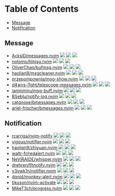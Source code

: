 # Table of Contents

<!-- toc -->

- [Message](#message)
- [Notification](#notification)

<!-- tocstop -->

## Message

- [AckslD/messages.nvim](https://github.com/AckslD/messages.nvim) ![](https://img.shields.io/github/stars/AckslD/messages.nvim) ![](https://img.shields.io/github/last-commit/AckslD/messages.nvim) ![](https://img.shields.io/github/commit-activity/y/AckslD/messages.nvim)
- [notomo/hlmsg.nvim](https://github.com/notomo/hlmsg.nvim) ![](https://img.shields.io/github/stars/notomo/hlmsg.nvim) ![](https://img.shields.io/github/last-commit/notomo/hlmsg.nvim) ![](https://img.shields.io/github/commit-activity/y/notomo/hlmsg.nvim)
- [OliverChao/bufmsg.nvim](https://github.com/OliverChao/bufmsg.nvim) ![](https://img.shields.io/github/stars/OliverChao/bufmsg.nvim) ![](https://img.shields.io/github/last-commit/OliverChao/bufmsg.nvim) ![](https://img.shields.io/github/commit-activity/y/OliverChao/bufmsg.nvim)
- [haolian9/msgcleaner.nvim](https://github.com/haolian9/msgcleaner.nvim) ![](https://img.shields.io/github/stars/haolian9/msgcleaner.nvim) ![](https://img.shields.io/github/last-commit/haolian9/msgcleaner.nvim) ![](https://img.shields.io/github/commit-activity/y/haolian9/msgcleaner.nvim)
- [przepompownia/msg-show.nvim](https://github.com/przepompownia/msg-show.nvim) ![](https://img.shields.io/github/stars/przepompownia/msg-show.nvim) ![](https://img.shields.io/github/last-commit/przepompownia/msg-show.nvim) ![](https://img.shields.io/github/commit-activity/y/przepompownia/msg-show.nvim)
- [d4wns-l1ght/telescope-messages.nvim](https://github.com/d4wns-l1ght/telescope-messages.nvim) ![](https://img.shields.io/github/stars/d4wns-l1ght/telescope-messages.nvim) ![](https://img.shields.io/github/last-commit/d4wns-l1ght/telescope-messages.nvim) ![](https://img.shields.io/github/commit-activity/y/d4wns-l1ght/telescope-messages.nvim)
- [iammmiru/msg-buff.nvim](https://github.com/iammmiru/msg-buff.nvim) ![](https://img.shields.io/github/stars/iammmiru/msg-buff.nvim) ![](https://img.shields.io/github/last-commit/iammmiru/msg-buff.nvim) ![](https://img.shields.io/github/commit-activity/y/iammmiru/msg-buff.nvim)
- [BSeblu/notify-log.nvim](https://github.com/BSeblu/notify-log.nvim) ![](https://img.shields.io/github/stars/BSeblu/notify-log.nvim) ![](https://img.shields.io/github/last-commit/BSeblu/notify-log.nvim) ![](https://img.shields.io/github/commit-activity/y/BSeblu/notify-log.nvim)
- [catgoose/bmessages.nvim](https://github.com/catgoose/bmessages.nvim) ![](https://img.shields.io/github/stars/catgoose/bmessages.nvim) ![](https://img.shields.io/github/last-commit/catgoose/bmessages.nvim) ![](https://img.shields.io/github/commit-activity/y/catgoose/bmessages.nvim)
- [ariel-frischer/bmessages.nvim](https://github.com/ariel-frischer/bmessages.nvim) ![](https://img.shields.io/github/stars/ariel-frischer/bmessages.nvim) ![](https://img.shields.io/github/last-commit/ariel-frischer/bmessages.nvim) ![](https://img.shields.io/github/commit-activity/y/ariel-frischer/bmessages.nvim)

## Notification

- [rcarriga/nvim-notify](https://github.com/rcarriga/nvim-notify) ![](https://img.shields.io/github/stars/rcarriga/nvim-notify) ![](https://img.shields.io/github/last-commit/rcarriga/nvim-notify) ![](https://img.shields.io/github/commit-activity/y/rcarriga/nvim-notify)
- [vigoux/notifier.nvim](https://github.com/vigoux/notifier.nvim) ![](https://img.shields.io/github/stars/vigoux/notifier.nvim) ![](https://img.shields.io/github/last-commit/vigoux/notifier.nvim) ![](https://img.shields.io/github/commit-activity/y/vigoux/notifier.nvim)
- [haolian9/zhiyuan.nvim](https://github.com/haolian9/zhiyuan.nvim) ![](https://img.shields.io/github/stars/haolian9/zhiyuan.nvim) ![](https://img.shields.io/github/last-commit/haolian9/zhiyuan.nvim) ![](https://img.shields.io/github/commit-activity/y/haolian9/zhiyuan.nvim)
- [waltr-fr/redalert.nvim](https://github.com/waltr-fr/redalert.nvim) ![](https://img.shields.io/github/stars/waltr-fr/redalert.nvim) ![](https://img.shields.io/github/last-commit/waltr-fr/redalert.nvim) ![](https://img.shields.io/github/commit-activity/y/waltr-fr/redalert.nvim)
- [NeViRAIDE/whisper.nvim](https://github.com/NeViRAIDE/whisper.nvim) ![](https://img.shields.io/github/stars/NeViRAIDE/whisper.nvim) ![](https://img.shields.io/github/last-commit/NeViRAIDE/whisper.nvim) ![](https://img.shields.io/github/commit-activity/y/NeViRAIDE/whisper.nvim)
- [drehren/fltnotify.nvim](https://github.com/drehren/fltnotify.nvim) ![](https://img.shields.io/github/stars/drehren/fltnotify.nvim) ![](https://img.shields.io/github/last-commit/drehren/fltnotify.nvim) ![](https://img.shields.io/github/commit-activity/y/drehren/fltnotify.nvim)
- [y3owk1n/notifier.nvim](https://github.com/y3owk1n/notifier.nvim) ![](https://img.shields.io/github/stars/y3owk1n/notifier.nvim) ![](https://img.shields.io/github/last-commit/y3owk1n/notifier.nvim) ![](https://img.shields.io/github/commit-activity/y/y3owk1n/notifier.nvim)
- [dqnid/monkey-alert.nvim](https://github.com/dqnid/monkey-alert.nvim) ![](https://img.shields.io/github/stars/dqnid/monkey-alert.nvim) ![](https://img.shields.io/github/last-commit/dqnid/monkey-alert.nvim) ![](https://img.shields.io/github/commit-activity/y/dqnid/monkey-alert.nvim)
- [tjkuson/nvim-activate](https://github.com/tjkuson/nvim-activate) ![](https://img.shields.io/github/stars/tjkuson/nvim-activate) ![](https://img.shields.io/github/last-commit/tjkuson/nvim-activate) ![](https://img.shields.io/github/commit-activity/y/tjkuson/nvim-activate)
- [MikeT3ch/progress.nvim](https://github.com/MikeT3ch/progress.nvim) ![](https://img.shields.io/github/stars/MikeT3ch/progress.nvim) ![](https://img.shields.io/github/last-commit/MikeT3ch/progress.nvim) ![](https://img.shields.io/github/commit-activity/y/MikeT3ch/progress.nvim)
